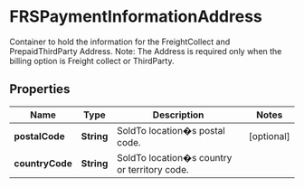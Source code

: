 

# FRSPaymentInformationAddress

Container to hold the information for the FreightCollect and PrepaidThirdParty Address.  Note: The Address is required only when the billing option is Freight collect or ThirdParty.

## Properties

| Name | Type | Description | Notes |
|------------ | ------------- | ------------- | -------------|
|**postalCode** | **String** | SoldTo location�s postal code. |  [optional] |
|**countryCode** | **String** | SoldTo location�s country or territory code. |  |




